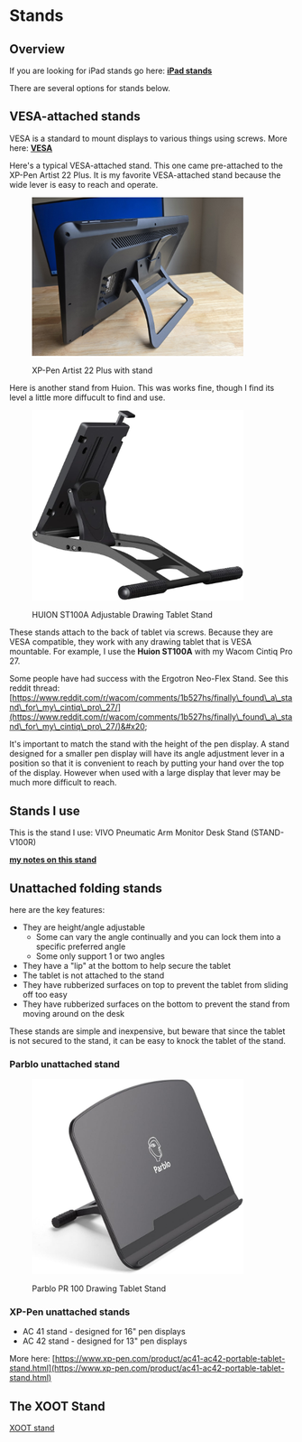 # Stands

## Overview

If you are looking for iPad stands go here: [**iPad stands**](https://www.amazon.com/HUION-Adjustable-Drawing-Displays-Suitable/dp/B09C5YJFGS)

There are several options for stands below.

## VESA-attached stands&#x20;

VESA is a standard to mount displays to various things using screws. More here: [**VESA**](../../technology/vesa.md)

Here's a typical VESA-attached stand. This one came pre-attached to the XP-Pen Artist 22 Plus. It is my favorite VESA-attached stand because the wide lever is easy to reach and operate. &#x20;

<div align="left">

<figure><img src="../../.gitbook/assets/20240528_113803.jpg" alt="" width="375"><figcaption><p>XP-Pen Artist 22 Plus with stand </p></figcaption></figure>

</div>



Here is another stand from Huion. This was works fine, though I find its level a little more diffucult to find and use.

<div align="left">

<figure><img src="../../.gitbook/assets/image (6) (1) (1) (1).png" alt="" width="375"><figcaption><p>HUION ST100A Adjustable Drawing Tablet Stand</p></figcaption></figure>

</div>



These stands attach to the back of tablet via screws. Because they are VESA compatible, they work with any drawing tablet that is VESA mountable. For example, I use the **Huion ST100A** with my Wacom Cintiq Pro 27.

Some people have had success with the Ergotron Neo-Flex Stand. See this reddit thread: [https://www.reddit.com/r/wacom/comments/1b527hs/finally\_found\_a\_stand\_for\_my\_cintiq\_pro\_27/](https://www.reddit.com/r/wacom/comments/1b527hs/finally\_found\_a\_stand\_for\_my\_cintiq\_pro\_27/)&#x20;

It's important to match the stand with the height of the pen display. A stand designed for a smaller pen display will have its angle adjustment lever in a position so that it is convenient to reach by putting your hand over the top of the display. However when used with a large display that lever may be much more difficult to reach.

## Stands I use

This is the stand I use: VIVO Pneumatic Arm Monitor Desk Stand (STAND-V100R)&#x20;

[**my notes on this stand**](7p-notes-vivo-pneumatic-arm-monitor-desk-stand-stand-v100r.md)

## Unattached folding stands

here are the key features:

* They are height/angle adjustable
  * Some can vary the angle continually and you can lock them into a specific preferred angle
  * Some only support 1 or two angles&#x20;
* They have a "lip" at the bottom to help secure the tablet
* The tablet is not attached to the stand
* They have rubberized surfaces on top to prevent the tablet from sliding off too easy
* They have rubberized surfaces on the bottom to prevent the stand from moving around on the desk&#x20;

These stands are simple and inexpensive, but beware that since the tablet is not secured to the stand, it can be easy to knock the tablet of the stand.

### Parblo unattached stand



<div align="left">

<figure><img src="../../.gitbook/assets/image (5) (1) (1) (1) (1).png" alt="" width="375"><figcaption><p>Parblo PR 100 Drawing Tablet Stand</p></figcaption></figure>

</div>

### XP-Pen unattached stands

* AC 41 stand - designed for 16" pen displays
* AC 42 stand - designed for 13" pen displays

More here: [https://www.xp-pen.com/product/ac41-ac42-portable-tablet-stand.html](https://www.xp-pen.com/product/ac41-ac42-portable-tablet-stand.html)

## The XOOT Stand

[XOOT stand](xoot-stand.md)





